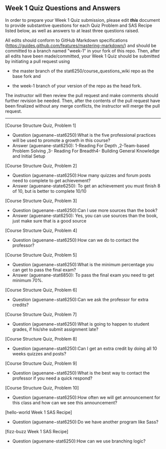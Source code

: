 ## Week 1 Quiz Questions and Answers

In order to prepare your Week 1 Quiz submission, please edit ***this*** document to provide substantive questions for each Quiz Problem and SAS Recipe listed below, as well as answers to at least three questions raised.

All edits should conform to GitHub Markdown specifications (https://guides.github.com/features/mastering-markdown/) and should be committed to a branch named "week-1" in your fork of this repo. Then, after all edits have been made/committed, your Week 1 Quiz should be submitted by initiating a pull request using

- the master branch of the stat6250/course_questions_wiki repo as the base fork and

- the week-1 branch of your version of the repo as the head fork.

The instructor will then review the pull request and make comments should further revision be needed. Then, after the contents of the pull request have been finalized without any merge conflicts, the instructor will merge the pull request.



********************************************************************************



[Course Structure Quiz, Problem 1]
- Question (aguenane−stat6250):What is the five professional practices will be used to promote a growth in this course?  
- Answer (aguenane-stat6250): 1-Reading For Depth ,2-Team-based  Problem Solving ,3- Reading For Breadth4- Building General Knowledge and Initial  Setup



[Course Structure Quiz, Problem 2]
- Question (aguenane−stat6250):How many quizzes and forum posts need to complete to get achievement? 
- Answer (aguenane-state6250): To get an achievement you must finish 8 of 10, but is better to complete 10/10  



[Course Structure Quiz, Problem 3]
- Question (aguenane−stat6250):Can I use more sources than the book?
- Answer (aguenane-stat6250): Yes, you can use sources than the book, just make sure that is a good source 



[Course Structure Quiz, Problem 4]
- Question (aguenane−stat6250):How can we do to contact the professor?



[Course Structure Quiz, Problem 5]
- Question (aguenane−stat6250):What is the minimum percentage you can get to pass the final exam? 
- Answer (aguenane-stat6850): To pass the final exam you need to get minimum 70%.  



[Course Structure Quiz, Problem 6]
- Question (aguenane−stat6250):Can we ask the professor for extra credits? 



[Course Structure Quiz, Problem 7]
- Question (aguenane−stat6250):What is going to happen to student grades, if his/she submit assignment late?



[Course Structure Quiz, Problem 8]
- Question (aguenane−stat6250):Can I get an extra credit by doing all 10 weeks quizzes and posts?   



[Course Structure Quiz, Problem 9]
- Question (aguenane−stat6250):What is the best way to contact the professor if you need a quick respond? 



[Course Structure Quiz, Problem 10]
- Question (aguenane−stat6250):How often we will get announcement for this class and how can we see this announcement?



[hello-world Week 1 SAS Recipe]
- Question (aguenane−stat6250):Do we have another program like Sass?  



[fizz-buzz Week 1 SAS Recipe]
- Question (aguenane-stat6250):How can we use branching logic?



